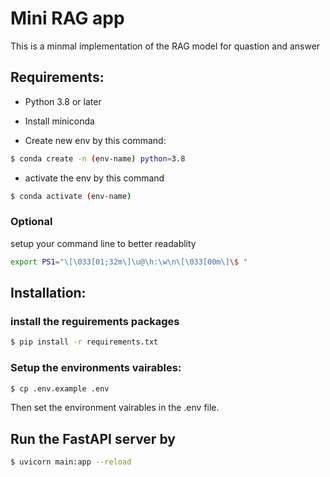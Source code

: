 # Mini RAG app
This is a minmal implementation of the RAG model for quastion and answer

## Requirements:

- Python 3.8 or later

- Install miniconda

- Create new env by this command:
```bash
$ conda create -n (env-name) python=3.8
```
- activate the env by this command
```bash
$ conda activate (env-name)
```
### Optional

setup your command line to better readablity
```bash
export PS1="\[\033[01;32m\]\u@\h:\w\n\[\033[00m\]\$ "
```

## Installation:

### install the reguirements packages
```bash
$ pip install -r requirements.txt
```

### Setup the environments vairables:
```bash
$ cp .env.example .env
```
Then set the environment vairables in the .env file.

## Run the FastAPI server by
```bash
$ uvicorn main:app --reload
```

